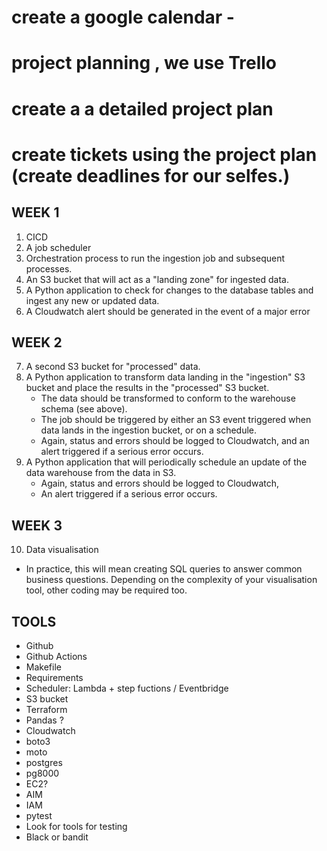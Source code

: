 # create a google calendar - 
# project planning , we use Trello 
# create a a detailed project plan 
# create tickets using the project plan (create deadlines for our selfes.)

## WEEK 1
1. CICD 
2. A job scheduler
3. Orchestration process to run the ingestion job and subsequent processes.
4. An S3 bucket that will act as a "landing zone" for ingested data.
5. A Python application to check for changes to the database tables and ingest any new or updated data. 
6. A Cloudwatch alert should be generated in the event of a major error 

## WEEK 2 
7. A second S3 bucket for "processed" data.
8. A Python application to transform data landing in the "ingestion" S3 bucket and place the results in the "processed" S3 bucket. 
    - The data should be transformed to conform to the warehouse schema (see above). 
    -  The job should be triggered by either an S3 event triggered when data lands in the ingestion bucket, or on a schedule. 
    - Again, status and errors should be logged to Cloudwatch, and an alert triggered if a serious error occurs.
9. A Python application that will periodically schedule an update of the data warehouse from the data in S3. 
    - Again, status and errors should be logged to Cloudwatch, 
    - An alert triggered if a serious error occurs.

## WEEK 3
10. Data visualisation 
   - In practice, this will mean creating SQL queries to answer common business questions. Depending on the complexity of your visualisation tool, other coding may be required too.


## TOOLS
- Github
- Github Actions
- Makefile 
- Requirements 
- Scheduler: Lambda + step fuctions / Eventbridge
- S3 bucket 
- Terraform 
- Pandas ? 
- Cloudwatch 
- boto3 
- moto
- postgres
- pg8000
- EC2? 
- AIM 
- IAM 
- pytest
- Look for tools for testing 
- Black or bandit 


